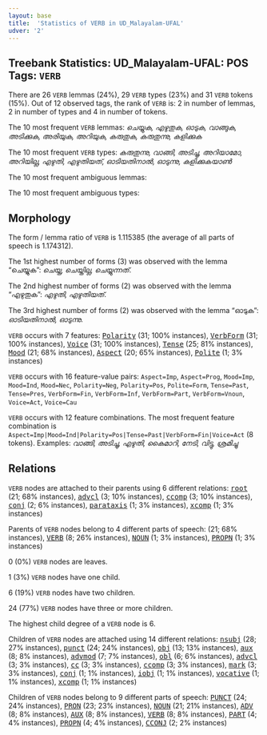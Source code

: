 ```yaml
---
layout: base
title:  'Statistics of VERB in UD_Malayalam-UFAL'
udver: '2'
---
```


## Treebank Statistics: UD_Malayalam-UFAL: POS Tags: `VERB`

There are 26 `VERB` lemmas (24%), 29 `VERB` types (23%) and 31 `VERB` tokens (15%).
Out of 12 observed tags, the rank of `VERB` is: 2 in number of lemmas, 2 in number of types and 4 in number of tokens.

The 10 most frequent `VERB` lemmas: <em>ചെയ്യുക, എഴുതുക, ഓടുക, വാങ്ങുക, അടിക്കുക, അരിയുക, അറിയുക, കരുതുക, കരുതുന്നു, കളിക്കുക</em>

The 10 most frequent `VERB` types:  <em>കരുതുന്നു, വാങ്ങി, അടിച്ചു, അറിയാമോ, അറിയില്ല, എഴുതി, എഴുതിയത്, ഓടിയതിനാൽ, ഓടുന്നു, കളിക്കുകയാൺ</em>

The 10 most frequent ambiguous lemmas: 

The 10 most frequent ambiguous types:  



## Morphology

The form / lemma ratio of `VERB` is 1.115385 (the average of all parts of speech is 1.174312).

The 1st highest number of forms (3) was observed with the lemma “ചെയ്യുക”: <em>ചെയ്ത, ചെയ്തില്ല, ചെയ്യുന്നത്</em>.

The 2nd highest number of forms (2) was observed with the lemma “എഴുതുക”: <em>എഴുതി, എഴുതിയത്</em>.

The 3rd highest number of forms (2) was observed with the lemma “ഓടുക”: <em>ഓടിയതിനാൽ, ഓടുന്നു</em>.

`VERB` occurs with 7 features: <tt><a href="ml_ufal-feat-Polarity.html">Polarity</a></tt> (31; 100% instances), <tt><a href="ml_ufal-feat-VerbForm.html">VerbForm</a></tt> (31; 100% instances), <tt><a href="ml_ufal-feat-Voice.html">Voice</a></tt> (31; 100% instances), <tt><a href="ml_ufal-feat-Tense.html">Tense</a></tt> (25; 81% instances), <tt><a href="ml_ufal-feat-Mood.html">Mood</a></tt> (21; 68% instances), <tt><a href="ml_ufal-feat-Aspect.html">Aspect</a></tt> (20; 65% instances), <tt><a href="ml_ufal-feat-Polite.html">Polite</a></tt> (1; 3% instances)

`VERB` occurs with 16 feature-value pairs: `Aspect=Imp`, `Aspect=Prog`, `Mood=Imp`, `Mood=Ind`, `Mood=Nec`, `Polarity=Neg`, `Polarity=Pos`, `Polite=Form`, `Tense=Past`, `Tense=Pres`, `VerbForm=Fin`, `VerbForm=Inf`, `VerbForm=Part`, `VerbForm=Vnoun`, `Voice=Act`, `Voice=Cau`

`VERB` occurs with 12 feature combinations.
The most frequent feature combination is `Aspect=Imp|Mood=Ind|Polarity=Pos|Tense=Past|VerbForm=Fin|Voice=Act` (8 tokens).
Examples: <em>വാങ്ങി, അടിച്ചു, എഴുതി, കൈമാറി, നേടി, വിട്ടു, ശ്രമിച്ചു</em>


## Relations

`VERB` nodes are attached to their parents using 6 different relations: <tt><a href="ml_ufal-dep-root.html">root</a></tt> (21; 68% instances), <tt><a href="ml_ufal-dep-advcl.html">advcl</a></tt> (3; 10% instances), <tt><a href="ml_ufal-dep-ccomp.html">ccomp</a></tt> (3; 10% instances), <tt><a href="ml_ufal-dep-conj.html">conj</a></tt> (2; 6% instances), <tt><a href="ml_ufal-dep-parataxis.html">parataxis</a></tt> (1; 3% instances), <tt><a href="ml_ufal-dep-xcomp.html">xcomp</a></tt> (1; 3% instances)

Parents of `VERB` nodes belong to 4 different parts of speech:  (21; 68% instances), <tt><a href="ml_ufal-pos-VERB.html">VERB</a></tt> (8; 26% instances), <tt><a href="ml_ufal-pos-NOUN.html">NOUN</a></tt> (1; 3% instances), <tt><a href="ml_ufal-pos-PROPN.html">PROPN</a></tt> (1; 3% instances)

0 (0%) `VERB` nodes are leaves.

1 (3%) `VERB` nodes have one child.

6 (19%) `VERB` nodes have two children.

24 (77%) `VERB` nodes have three or more children.

The highest child degree of a `VERB` node is 6.

Children of `VERB` nodes are attached using 14 different relations: <tt><a href="ml_ufal-dep-nsubj.html">nsubj</a></tt> (28; 27% instances), <tt><a href="ml_ufal-dep-punct.html">punct</a></tt> (24; 24% instances), <tt><a href="ml_ufal-dep-obj.html">obj</a></tt> (13; 13% instances), <tt><a href="ml_ufal-dep-aux.html">aux</a></tt> (8; 8% instances), <tt><a href="ml_ufal-dep-advmod.html">advmod</a></tt> (7; 7% instances), <tt><a href="ml_ufal-dep-obl.html">obl</a></tt> (6; 6% instances), <tt><a href="ml_ufal-dep-advcl.html">advcl</a></tt> (3; 3% instances), <tt><a href="ml_ufal-dep-cc.html">cc</a></tt> (3; 3% instances), <tt><a href="ml_ufal-dep-ccomp.html">ccomp</a></tt> (3; 3% instances), <tt><a href="ml_ufal-dep-mark.html">mark</a></tt> (3; 3% instances), <tt><a href="ml_ufal-dep-conj.html">conj</a></tt> (1; 1% instances), <tt><a href="ml_ufal-dep-iobj.html">iobj</a></tt> (1; 1% instances), <tt><a href="ml_ufal-dep-vocative.html">vocative</a></tt> (1; 1% instances), <tt><a href="ml_ufal-dep-xcomp.html">xcomp</a></tt> (1; 1% instances)

Children of `VERB` nodes belong to 9 different parts of speech: <tt><a href="ml_ufal-pos-PUNCT.html">PUNCT</a></tt> (24; 24% instances), <tt><a href="ml_ufal-pos-PRON.html">PRON</a></tt> (23; 23% instances), <tt><a href="ml_ufal-pos-NOUN.html">NOUN</a></tt> (21; 21% instances), <tt><a href="ml_ufal-pos-ADV.html">ADV</a></tt> (8; 8% instances), <tt><a href="ml_ufal-pos-AUX.html">AUX</a></tt> (8; 8% instances), <tt><a href="ml_ufal-pos-VERB.html">VERB</a></tt> (8; 8% instances), <tt><a href="ml_ufal-pos-PART.html">PART</a></tt> (4; 4% instances), <tt><a href="ml_ufal-pos-PROPN.html">PROPN</a></tt> (4; 4% instances), <tt><a href="ml_ufal-pos-CCONJ.html">CCONJ</a></tt> (2; 2% instances)

